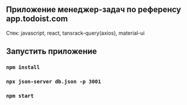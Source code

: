 ## Приложение менеджер-задач по референсу app.todoist.com

Стек: javascript, react, tansrack-query(axios), material-ui


## Запустить приложение

### `npm install`

### `npx json-server db.json -p 3001`

### `npm start`
